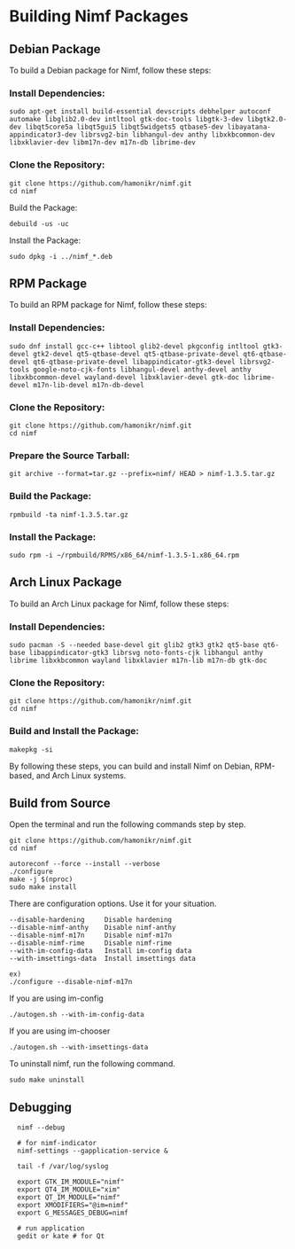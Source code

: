 # Building Nimf Packages

## Debian Package
To build a Debian package for Nimf, follow these steps:

### Install Dependencies:

```sudo apt-get update
sudo apt-get install build-essential devscripts debhelper autoconf automake libglib2.0-dev intltool gtk-doc-tools libgtk-3-dev libgtk2.0-dev libqt5core5a libqt5gui5 libqt5widgets5 qtbase5-dev libayatana-appindicator3-dev librsvg2-bin libhangul-dev anthy libxkbcommon-dev libxklavier-dev libm17n-dev m17n-db librime-dev

```

### Clone the Repository:

```
git clone https://github.com/hamonikr/nimf.git
cd nimf
```

Build the Package:
```
debuild -us -uc
```
Install the Package:
```
sudo dpkg -i ../nimf_*.deb
```

## RPM Package
To build an RPM package for Nimf, follow these steps:

### Install Dependencies:

```
sudo dnf install gcc-c++ libtool glib2-devel pkgconfig intltool gtk3-devel gtk2-devel qt5-qtbase-devel qt5-qtbase-private-devel qt6-qtbase-devel qt6-qtbase-private-devel libappindicator-gtk3-devel librsvg2-tools google-noto-cjk-fonts libhangul-devel anthy-devel anthy libxkbcommon-devel wayland-devel libxklavier-devel gtk-doc librime-devel m17n-lib-devel m17n-db-devel
```

### Clone the Repository:

```
git clone https://github.com/hamonikr/nimf.git
cd nimf
```

### Prepare the Source Tarball:

```
git archive --format=tar.gz --prefix=nimf/ HEAD > nimf-1.3.5.tar.gz
```

### Build the Package:

```
rpmbuild -ta nimf-1.3.5.tar.gz
```

### Install the Package:

```
sudo rpm -i ~/rpmbuild/RPMS/x86_64/nimf-1.3.5-1.x86_64.rpm
```

## Arch Linux Package
To build an Arch Linux package for Nimf, follow these steps:

### Install Dependencies:

```
sudo pacman -S --needed base-devel git glib2 gtk3 gtk2 qt5-base qt6-base libappindicator-gtk3 librsvg noto-fonts-cjk libhangul anthy librime libxkbcommon wayland libxklavier m17n-lib m17n-db gtk-doc
```

### Clone the Repository:

```
git clone https://github.com/hamonikr/nimf.git
cd nimf
```

### Build and Install the Package:

```
makepkg -si
```

By following these steps, you can build and install Nimf on Debian, RPM-based, and Arch Linux systems.


## Build from Source
Open the terminal and run the following commands step by step.
```
git clone https://github.com/hamonikr/nimf.git
cd nimf

autoreconf --force --install --verbose
./configure
make -j $(nproc)
sudo make install
```

There are configuration options. Use it for your situation.
```
--disable-hardening     Disable hardening
--disable-nimf-anthy    Disable nimf-anthy
--disable-nimf-m17n     Disable nimf-m17n
--disable-nimf-rime     Disable nimf-rime
--with-im-config-data   Install im-config data
--with-imsettings-data  Install imsettings data

ex)
./configure --disable-nimf-m17n
```
If you are using im-config
```
./autogen.sh --with-im-config-data
```
If you are using im-chooser
```
./autogen.sh --with-imsettings-data
```
To uninstall nimf, run the following command.
```
sudo make uninstall
```

## Debugging
```
  nimf --debug

  # for nimf-indicator
  nimf-settings --gapplication-service & 
  
  tail -f /var/log/syslog

  export GTK_IM_MODULE="nimf"
  export QT4_IM_MODULE="xim"
  export QT_IM_MODULE="nimf"
  export XMODIFIERS="@im=nimf"
  export G_MESSAGES_DEBUG=nimf

  # run application
  gedit or kate # for Qt
```